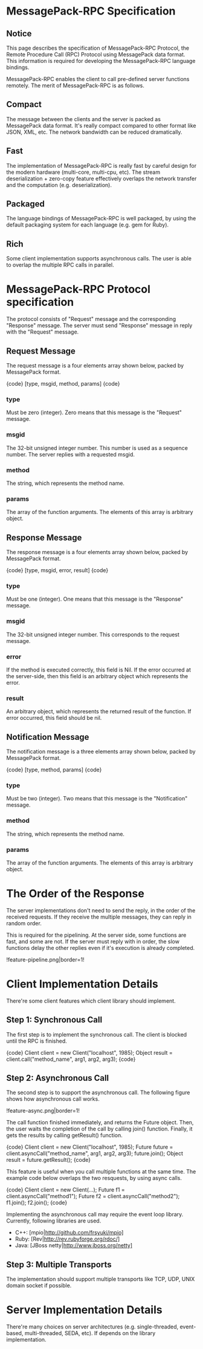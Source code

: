 # MessagePack-RPC Specification

## Notice

This page describes the specification of MessagePack-RPC Protocol, the Remote Procedure Call (RPC) Protocol using MessagePack data format. This information is required for developing the MessagePack-RPC language bindings.

MessagePack-RPC enables the client to call pre-defined server functions remotely. The merit of MessagePack-RPC is as follows.

## Compact

The message between the clients and the server is packed as MessagePack data format. It's really compact compared to other format like JSON, XML, etc. The network bandwidth can be reduced dramatically.

## Fast

The implementation of MessagePack-RPC  is really fast by careful design for the modern hardware (multi-core, multi-cpu, etc). The stream deserialization + zero-copy feature effectively overlaps the network transfer and the computation (e.g. deserialization).

## Packaged

The language bindings of MessagePack-RPC is well packaged, by using the default packaging system for each language (e.g. gem for Ruby).

## Rich

Some client implementation supports asynchronous calls. The user is able to overlap the multiple RPC calls in parallel.

# MessagePack-RPC Protocol specification

The protocol consists of "Request" message and the corresponding "Response" message. The server must send "Response" message in reply with the "Request" message.

## Request Message

The request message is a four elements array shown below, packed by MessagePack format.

{code}
[type, msgid, method, params]
{code}

### type

Must be zero (integer). Zero means that this message is the "Request" message.

### msgid

The 32-bit unsigned integer number. This number is used as a sequence number. The server replies with a requested msgid.

### method

The string, which represents the method name.

### params

The array of the function arguments. The elements of this array is arbitrary object.

## Response Message

The response message is a four elements array shown below, packed by MessagePack format.

{code}
[type, msgid, error, result]
{code}

### type

Must be one (integer). One means that this message is the "Response" message.

### msgid

The 32-bit unsigned integer number. This corresponds to the request message.

### error

If the method is executed correctly, this field is Nil. If the error occurred at the server-side, then this field is an arbitrary object which represents the error.

### result

An arbitrary object, which represents the returned result of the function. If error occurred, this field should be nil.

## Notification Message

The notification message is a three elements array shown below, packed by MessagePack format.

{code}
[type, method, params]
{code}

### type

Must be two (integer). Two means that this message is the "Notification" message.

### method

The string, which represents the method name.

### params

The array of the function arguments. The elements of this array is arbitrary object.

# The Order of the Response

The server implementations don't need to send the reply, in the order of the received requests. If they receive the multiple messages, they can reply in random order.

This is required for the pipelining. At the server side, some functions are fast, and some are not. If the server must reply with in order, the slow functions delay the other replies even if it's execution is already completed.

!feature-pipeline.png|border=1!

# Client Implementation Details

There're some client features which client library should implement.

## Step 1: Synchronous Call

The first step is to implement the synchronous call. The client is blocked until the RPC is finished.

{code}
Client client = new Client("localhost", 1985);
Object result = client.call("method_name", arg1, arg2, arg3);
{code}

## Step 2: Asynchronous Call

The second step is to support the asynchronous call. The following figure shows how asynchronous call works.

!feature-async.png|border=1!

The call function finished immediately, and returns the Future object. Then, the user waits the completion of the call by calling join() function. Finally, it gets the results by calling getResult() function.

{code}
Client client = new Client("localhost", 1985);
Future future = client.asyncCall("method_name", arg1, arg2, arg3);
future.join();
Object result = future.getResult();
{code}

This feature is useful when you call multiple functions at the same time. The example code below overlaps the two resquests, by using async calls.

{code}
Client client = new Client(...);
Future f1 = client.asyncCall("method1");
Future f2 = client.asyncCall("method2");
f1.join();
f2.join();
{code}

Implementing the asynchronous call may require the event loop library. Currently, following libraries are used.

* C++: [mpio|http://github.com/frsyuki/mpio]
* Ruby: [Rev|http://rev.rubyforge.org/rdoc/]
* Java: [JBoss netty|http://www.jboss.org/netty]

## Step 3: Multiple Transports

The implementation should support multiple transports like TCP, UDP, UNIX domain socket if possible.

# Server Implementation Details

There're many choices on server architectures (e.g. single-threaded, event-based, multi-threaded, SEDA, etc). If depends on the library implementation.